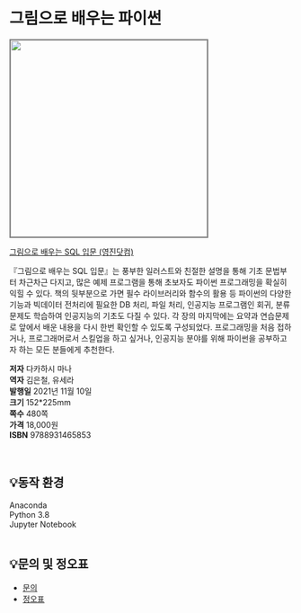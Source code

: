 # 그림으로 배우는 파이썬

<img src="https://www.youngjin.com/images/book_cover/9788931465853.jpg" height="350px" style="border: 2px solid grey;">

[그림으로 배우는 SQL 입문 (영진닷컴)](https://blog.naver.com/ydot/222515152113)

『그림으로 배우는 SQL 입문』는 풍부한 일러스트와 친절한 설명을 통해 기초 문법부터 차근차근 다지고, 많은 예제 프로그램을 통해 초보자도 파이썬 프로그래밍을 확실히 익힐 수 있다. 책의 뒷부분으로 가면 필수 라이브러리와 함수의 활용 등 파이썬의 다양한 기능과 빅데이터 전처리에 필요한 DB 처리, 파일 처리, 인공지능 프로그램인 회귀, 분류문제도 학습하여 인공지능의 기초도 다질 수 있다. 각 장의 마지막에는 요약과 연습문제로 앞에서 배운 내용을 다시 한번 확인할 수 있도록 구성되었다. 프로그래밍을 처음 접하거나, 프로그래머로서 스킬업을 하고 싶거나, 인공지능 분야를 위해 파이썬을 공부하고자 하는 모든 분들에게 추천한다.

**저자** 다카하시 마나  
**역자** 김은철, 유세라  
**발행일** 2021년 11월 10일  
**크기** 152*225mm  
**쪽수** 480쪽  
**가격** 18,000원  
**ISBN** 9788931465853  
 
<br>

## 💡동작 환경
Anaconda  
Python 3.8  
Jupyter Notebook  
<br>

## 💡문의 및 정오표
- [문의](mailto:Support@youngjin.com)
- [정오표](https://www.youngjin.com/Artyboard/mboard.asp?strBoardID=errata)

